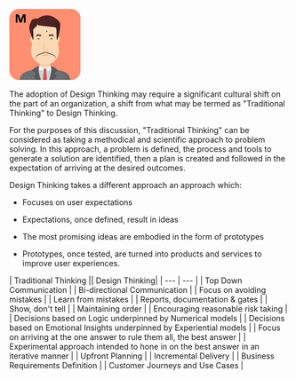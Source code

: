 
![](../../assets/online-pe-dojo/pe-design-thinking/miyagi.png)

The adoption of Design Thinking may require a significant cultural shift on the part of an organization, a shift from what may be termed as "Traditional Thinking" to Design Thinking.

For the purposes of this discussion, "Traditional Thinking" can be considered as taking a methodical and scientific approach to problem solving. In this approach, a problem is defined, the process and tools to generate a solution are identified, then a plan is created and followed in the expectation of arriving at the desired outcomes.

Design Thinking takes a different approach an approach which:

- Focuses on user expectations

- Expectations, once defined, result in ideas

- The most promising ideas are embodied in the form of prototypes

- Prototypes, once tested, are turned into products and services to improve user experiences.

| Traditional Thinking || Design Thinking|
| --- | --- |
| Top Down Communication | | Bi-directional Communication |
| Focus on avoiding mistakes | | Learn from mistakes |
| Reports, documentation & gates | | Show, don't tell |
| Maintaining order | | Encouraging reasonable risk taking |
| Decisions based on Logic underpinned by Numerical models | | Decisions based on Emotional Insights underpinned by Experiential models |
| Focus on arriving at the one answer to rule them all, the best answer | | Experimental approach intended to hone in on the best answer in an iterative manner |
| Upfront Planning | | Incremental Delivery |
| Business Requirements Definition  | | Customer Journeys and Use Cases |

